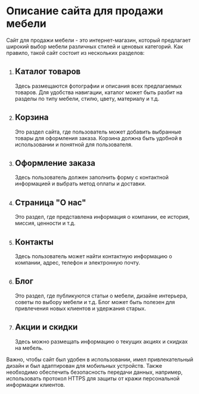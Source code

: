 <h1>Описание сайта для продажи мебели</h1>
<p>Сайт для продажи мебели - это интернет-магазин, который предлагает широкий выбор мебели различных стилей и ценовых категорий. Как правило, такой сайт состоит из нескольких разделов:</p>
<ol>
  <li>
    <h2>Каталог товаров</h2>
    <p>Здесь размещаются фотографии и описания всех предлагаемых товаров. Для удобства навигации, каталог может быть разбит на разделы по типу мебели, стилю, цвету, материалу и т.д.</p>
  </li>
  <li>
    <h2>Корзина</h2>
    <p>Это раздел сайта, где пользователь может добавить выбранные товары для оформления заказа. Корзина должна быть удобной в использовании и понятной для пользователя.</p>
  </li>
  <li>
    <h2>Оформление заказа</h2>
    <p>Здесь пользователь должен заполнить форму с контактной информацией и выбрать метод оплаты и доставки.</p>
  </li>
  <li>
    <h2>Страница "О нас"</h2>
    <p>Это раздел, где представлена информация о компании, ее история, миссия, ценности и т.д.</p>
  </li>
  <li>
    <h2>Контакты</h2>
    <p>Здесь пользователь может найти контактную информацию о компании, адрес, телефон и электронную почту.</p>
  </li>
  <li>
    <h2>Блог</h2>
    <p>Это раздел, где публикуются статьи о мебели, дизайне интерьера, советы по выбору мебели и т.д. Блог может быть полезен для привлечения новых клиентов и удержания старых.</p>
  </li>
  <li>
    <h2>Акции и скидки</h2>
    <p>Здесь можно размещать информацию о текущих акциях и скидках на мебель.</p>
  </li>
</ol>
<p>Важно, чтобы сайт был удобен в использовании, имел привлекательный дизайн и был адаптирован для мобильных устройств. Также необходимо обеспечить безопасность передачи данных, например, использовать протокол HTTPS для защиты от кражи персональной информации клиентов.</p>
